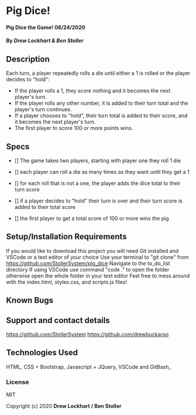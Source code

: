 # Pig Dice!

#### Pig Dice the Game! 08/24/2020

#### By _**Drew Lockhart & Ben Stoller**_

## Description

Each turn, a player repeatedly rolls a die until either a 1 is rolled or the player decides to "hold":

* If the player rolls a 1, they score nothing and it becomes the next player's turn.
* If the player rolls any other number, it is added to their turn total and the player's turn continues.
* If a player chooses to "hold", their turn total is added to their score, and it becomes the next player's turn.
* The first player to score 100 or more points wins.


## Specs

* [] The game takes two players, starting with player one they roll 1 die 

* [] each player can roll a die as many times as they want until they get a 1

* [] for each roll that is not a one, the player adds the dice total to their turn score

* [] if a player decides to "hold" their turn is over and their turn score is added to their total score 

* [] the first player to get a total score of 100 or more wins the pig

## Setup/Installation Requirements

If you would like to download this project you will need Git installed and VSCode or a text editor of your choice
Use your terminal to "git clone" from https://github.com/StollerSystem/pig_dice
Navigate to the to_do_list directory
If using VSCode use command "code ." to open the folder otherwise open the whole folder in your text editor
Feel free to mess around with the index.html, styles.css, and scripts.js files!

## Known Bugs



## Support and contact details

https://github.com/StollerSystem
https://github.com/drewbuckaroo

## Technologies Used

HTML, CSS + Bootstrap, Javascript + JQuery, VSCode and GitBash_

### License

MIT

Copyright (c) 2020 **Drew Lockhart / Ben Stoller**
